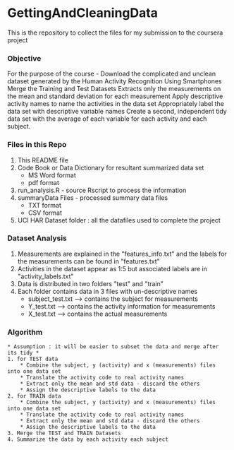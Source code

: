 # GettingAndCleaningData
This is the repository to collect the files for my submission to the coursera project 

### Objective
For the purpose of the course - 
	Download the complicated and unclean dataset generated by the Human Activity Recognition Using Smartphones
	Merge the Training and Test Datasets
	Extracts only the measurements on the mean and standard deviation for each measurement
	Apply descriptive activity names to name the activities in the data set
	Appropriately label the data set with descriptive variable names
	Create a second, independent tidy data set with the average of each variable for each activity and each subject.

### Files in this Repo
1. This README file
2. Code Book or Data Dictionary for resultant summarized data set 
	* MS Word format 
	* pdf format
3. run_analysis.R - source Rscript to process the information
4. summaryData Files - processed summary data files 
	* TXT format
	* CSV format
5. UCI HAR Dataset folder : all the datafiles used to complete the project


### Dataset Analysis 
1. Measurements are explained in the "features_info.txt" and the labels for the measurements can be found in "features.txt"
2. Activities in the dataset appear as 1:5 but associated labels are in "activity_labels.txt"
3. Data is distributed in two folders "test" and "train"
4. Each folder contains data in 3 files with un-descriptive names 
	* subject_test.txt --> contains the subject for measurements
	* Y_test.txt --> contains the activity information for measurements
	* X_test.txt --> contains the actual measurements

### Algorithm
	* Assumption : it will be easier to subset the data and merge after its tidy * 
	1. for TEST data 
		* Combine the subject, y (activity) and x (measurements) files into one data set
		* Translate the activity code to real activity names
		* Extract only the mean and std data - discard the others
		* Assign the descriptive labels to the data
	2. for TRAIN data
		* Combine the subject, y (activity) and x (measurements) files into one data set
		* Translate the activity code to real activity names
		* Extract only the mean and std data - discard the others
		* Assign the descriptive labels to the data
	3. Merge the TEST and TRAIN Datasets
	4. Summarize the data by each activity each subject
